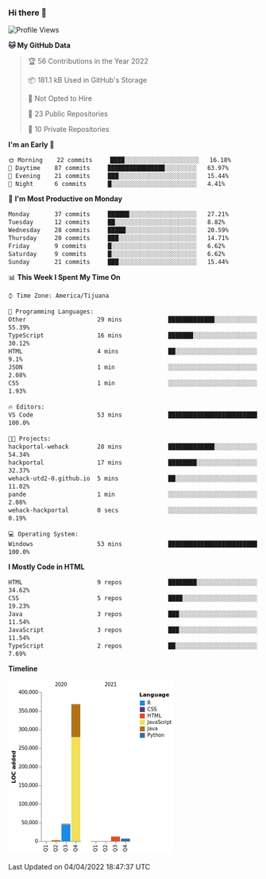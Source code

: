 ### Hi there 👋

<!--START_SECTION:waka-->
![Profile Views](http://img.shields.io/badge/Profile%20Views-0-blue)

**🐱 My GitHub Data** 

> 🏆 56 Contributions in the Year 2022
 > 
> 📦 181.1 kB Used in GitHub's Storage 
 > 
> 🚫 Not Opted to Hire
 > 
> 📜 23 Public Repositories 
 > 
> 🔑 10 Private Repositories  
 > 
**I'm an Early 🐤** 

```text
🌞 Morning    22 commits     ████░░░░░░░░░░░░░░░░░░░░░   16.18% 
🌆 Daytime    87 commits     ████████████████░░░░░░░░░   63.97% 
🌃 Evening    21 commits     ███░░░░░░░░░░░░░░░░░░░░░░   15.44% 
🌙 Night      6 commits      █░░░░░░░░░░░░░░░░░░░░░░░░   4.41%

```
📅 **I'm Most Productive on Monday** 

```text
Monday       37 commits     ██████░░░░░░░░░░░░░░░░░░░   27.21% 
Tuesday      12 commits     ██░░░░░░░░░░░░░░░░░░░░░░░   8.82% 
Wednesday    28 commits     █████░░░░░░░░░░░░░░░░░░░░   20.59% 
Thursday     20 commits     ███░░░░░░░░░░░░░░░░░░░░░░   14.71% 
Friday       9 commits      █░░░░░░░░░░░░░░░░░░░░░░░░   6.62% 
Saturday     9 commits      █░░░░░░░░░░░░░░░░░░░░░░░░   6.62% 
Sunday       21 commits     ███░░░░░░░░░░░░░░░░░░░░░░   15.44%

```


📊 **This Week I Spent My Time On** 

```text
⌚︎ Time Zone: America/Tijuana

💬 Programming Languages: 
Other                    29 mins             █████████████░░░░░░░░░░░░   55.39% 
TypeScript               16 mins             ███████░░░░░░░░░░░░░░░░░░   30.12% 
HTML                     4 mins              ██░░░░░░░░░░░░░░░░░░░░░░░   9.1% 
JSON                     1 min               ░░░░░░░░░░░░░░░░░░░░░░░░░   2.08% 
CSS                      1 min               ░░░░░░░░░░░░░░░░░░░░░░░░░   1.93%

🔥 Editors: 
VS Code                  53 mins             █████████████████████████   100.0%

🐱‍💻 Projects: 
hackportal-wehack        28 mins             █████████████░░░░░░░░░░░░   54.34% 
hackportal               17 mins             ████████░░░░░░░░░░░░░░░░░   32.37% 
wehack-utd2-0.github.io  5 mins              ██░░░░░░░░░░░░░░░░░░░░░░░   11.02% 
pande                    1 min               ░░░░░░░░░░░░░░░░░░░░░░░░░   2.08% 
wehack-hackportal        0 secs              ░░░░░░░░░░░░░░░░░░░░░░░░░   0.19%

💻 Operating System: 
Windows                  53 mins             █████████████████████████   100.0%

```

**I Mostly Code in HTML** 

```text
HTML                     9 repos             ████████░░░░░░░░░░░░░░░░░   34.62% 
CSS                      5 repos             ████░░░░░░░░░░░░░░░░░░░░░   19.23% 
Java                     3 repos             ███░░░░░░░░░░░░░░░░░░░░░░   11.54% 
JavaScript               3 repos             ███░░░░░░░░░░░░░░░░░░░░░░   11.54% 
TypeScript               2 repos             ██░░░░░░░░░░░░░░░░░░░░░░░   7.69%

```


**Timeline**

![Chart not found](https://raw.githubusercontent.com/Aarushi-Pandey/Aarushi-Pandey/main/charts/bar_graph.png) 


 Last Updated on 04/04/2022 18:47:37 UTC
<!--END_SECTION:waka-->
